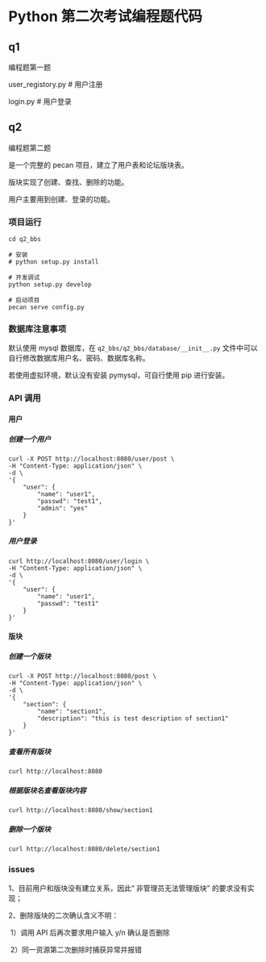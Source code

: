 # Python 第二次考试编程题代码

## q1

编程题第一题

user_registory.py # 用户注册

login.py # 用户登录

## q2 

编程题第二题

是一个完整的 pecan 项目，建立了用户表和论坛版块表。

版块实现了创建、查找、删除的功能。 

用户主要用到创建、登录的功能。

### 项目运行
```shell
cd q2_bbs

# 安装
# python setup.py install

# 开发调试
python setup.py develop

# 启动项目
pecan serve config.py
```
### 数据库注意事项
默认使用 mysql 数据库，在 `q2_bbs/q2_bbs/database/__init__.py` 文件中可以自行修改数据库用户名、密码、数据库名称。

若使用虚拟环境，默认没有安装 pymysql，可自行使用 pip 进行安装。

### API 调用

#### 用户

##### 创建一个用户

```shell
curl -X POST http://localhost:8080/user/post \
-H "Content-Type: application/json" \
-d \
'{
    "user": {
        "name": "user1",
        "passwd": "test1",
        "admin": "yes"
    }
}'
```

##### 用户登录

```shell
curl http://localhost:8080/user/login \
-H "Content-Type: application/json" \
-d \
'{
    "user": {
        "name": "user1",
        "passwd": "test1"
    }
}'  
```

#### 版块

##### 创建一个版块

```shell
curl -X POST http://localhost:8080/post \
-H "Content-Type: application/json" \
-d \
'{
    "section": {
        "name": "section1",
        "description": "this is test description of section1"
    }
}' 
```

##### 查看所有版块

```shell
curl http://localhost:8080
```

##### 根据版块名查看版块内容

```shell
curl http://localhost:8080/show/section1
```

##### 删除一个版块

```shell
curl http://localhost:8080/delete/section1
```

### issues

1、目前用户和版块没有建立关系，因此“ 非管理员无法管理版块” 的要求没有实现；

2、删除版块的二次确认含义不明：

​	1）调用 API 后再次要求用户输入 y/n 确认是否删除 

​	2）同一资源第二次删除时捕获异常并报错                                      
